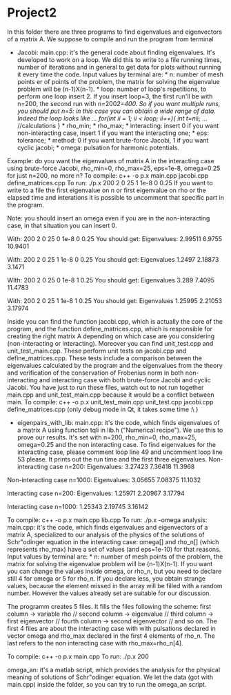 # Project2

In this folder there are three programs to find eigenvalues and eigenvectors of a matrix A. We suppose to compile and run the program from terminal
- Jacobi:
main.cpp: it's the general code about finding eigenvalues. It's developed to work on a loop. We did this to write to a file running times, number of iterations and in general to get data for plots without running it every time the code. 
		 Input values by terminal are:
		* n:  number of mesh points er of points of the problem, the matrix for solving the eigenvalue problem will be (n-1)X(n-1).
		* loop: number of loop's repetitions, to perform one loop insert 2. If you insert loop=3, the first run'll be with n=200, the second run with n=200*2=400. So if you want multiple runs, you should put n=5: in this case you can obtain a wide range of data. 
			Indeed the loop looks like 
			...
			for(int ii = 1; ii < loop; ii++){
        		   int t=n*ii;
			... //calculations
			}
		* rho_min;
		* rho_max;
		* interacting: insert 0 if you want non-interacting case, insert 1 if you want the interacting one;
		* eps: tolerance;
		* method: 0 if you want brute-force Jacobi, 1 if you want cyclic jacobi;
		* omega: pulsation for harmonic potentials.

Example: do you want the eigenvalues of matrix A in the interacting case using brute-force Jacobi, rho_min=0, rho_max=25, eps=1e-8, omega=0.25 for just n=200, no more n? To compile: c++ -o p.x main.cpp jacobi.cpp define_matrices.cpp	To run: 
./p.x 200 2 0 25 1 1e-8 0 0.25 
	If you want to write to a file the first eigenvalue on n or first eigenvalue on rho or the elapsed time and interations it is possible to uncomment that specific part in the program.

Note: you should insert an omega even if you are in the non-interacting case, in that situation you can insert 0.

With: 200 2 0 25 0 1e-8 0 0.25
You should get:
Eigenvalues:
2.99511
6.9755
10.9401

With: 200 2 0 25 1 1e-8 0 0.25
You should get:
Eigenvalues
1.2497
2.18873
3.1471

WIth: 200 2 0 25 0 1e-8 1 0.25
You should get:
Eigenvalues
3.289
7.4095
11.4783

With: 200 2 0 25 1 1e-8 1 0.25
You should get:
Eigenvalues
1.25995
2.21053
3.17974

Inside you can find the function jacobi.cpp, which is actually the core of the program, and the function define_matrices.cpp, which is responsible for creating the right matrix A depending on which case are you considering (non-interacting or interacting).
Moreover you can find unit_test.cpp and unit_test_main.cpp. These perform unit tests on jacobi.cpp and define_matrices.cpp. These tests include a comparison between the eigenvalues calculated by the program and the eigenvalues from the theory and verification of the conservation of Frobenius norm in both non-interacting and interacting case with both brute-force Jacobi and cyclic Jacobi. You have just to run these files, 
watch out to not run together main.cpp and unit_test_main.cpp because it would be a conflict between main. To compile: c++ -o p.x unit_test_main.cpp unit_test.cpp jacobi.cpp define_matrices.cpp (only debug mode in Qt, it takes some time :\ )

- eigenpairs_with_lib: 
main.cpp: it's the code, which finds eigenvalues of a matrix A using function tqli in lib.h ("Numerical recipe"). We use this to prove our results. 
		       It's set with n=200, rho_min=0, rho_max=25, omega=0.25 and the non interacting case. To find eigenvalues for the interacting case, please comment loop line 49 and uncomment loop line 53 please. It prints out the run time and the first three eigenvalues.
Non-interacting case n=200:
Eigenvalues:
3.27423
7.36418
11.3968

Non-interacting case n=1000:
Eigenvalues:
3.05655
7.08375
11.1032

Interacting case n=200:
Eigenvalues:
1.25971
2.20967
3.17794

Interacting case n=1000:
1.25343
2.19745
3.16142

To compile: c++ -o p.x main.cpp lib.cpp	
 To run: ./p.x
-omega analysis: 
main.cpp: it's the code, which finds eigenvalues and eigenvectors of a matrix A, specialized to our analysis of the physics of the solutions of Schr\"odinger equation in the interacting case: omega[] and rho_n[] (which represents rho_max) have a set of values (and eps=1e-10) for that reasons.   
	Input values by terminal are:
	* n: number of mesh points of the problem, the matrix for solving the eigenvalue problem will be (n-1)X(n-1).
	If you want you can change the values inside omega, or rho_n, but you need to declare still 4 for omega or 5 for rho_n. If you declare less, you obtain strange values, because the element missed in the array will be filled with a random number.
	However the values already set are suitable for our discussion.
	
The programm creates 5 files. It fills the files following the scheme:  first column -> variable rho // second column -> eigenvalue // third column -> first eigenvector // fourth column -> second eigenvector // and so on.
The first 4 files are about the interacting case with with pulsations declared in vector omega and rho_max declared in the first 4 elements of rho_n. The last refers to the non interacting case with rho_max=rho_n[4].

To compile: c++ -o p.x main.cpp
To run: 
./p.x 200

omega_an: it's a matlab script, which provides the analysis for the physical meaning of solutions of Schr\"odinger equation.
We let the data (got with main.cpp) inside the folder, so you can try to run the omega_an script.
   